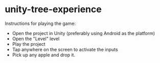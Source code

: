 # unity-tree-experience

Instructions for playing the game:

- Open the project in Unity (preferably using Android as the platform)
- Open the "Level" level
- Play the project
- Tap anywhere on the screen to activate the inputs
- Pick up any apple and drop it.